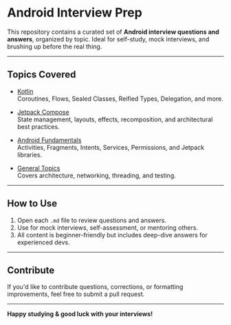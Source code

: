 # Android Interview Prep

This repository contains a curated set of **Android interview questions and answers**, organized by topic. Ideal for self-study, mock interviews, and brushing up before the real thing.

---

## Topics Covered

- [Kotlin](kotlin.md)  
  Coroutines, Flows, Sealed Classes, Reified Types, Delegation, and more.

- [Jetpack Compose](compose.md)  
  State management, layouts, effects, recomposition, and architectural best practices.

- [Android Fundamentals](fundamentals.md)  
  Activities, Fragments, Intents, Services, Permissions, and Jetpack libraries.

- [General Topics](general.md)  
  Covers architecture, networking, threading, and testing.

---

## How to Use

1. Open each `.md` file to review questions and answers.
2. Use for mock interviews, self-assessment, or mentoring others.
3. All content is beginner-friendly but includes deep-dive answers for experienced devs.

---

## Contribute

If you'd like to contribute questions, corrections, or formatting improvements, feel free to submit a pull request.

---

**Happy studying & good luck with your interviews!**